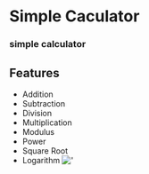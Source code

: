 
# Simple Caculator

### simple calculator


## Features

- Addition
- Subtraction
- Division
- Multiplication
- Modulus
- Power
- Square Root
- Logarithm
!['](https://github.com/[ksquare41]/[simple-calculator]/blob/[branch]/calculator.gif?raw=true)
